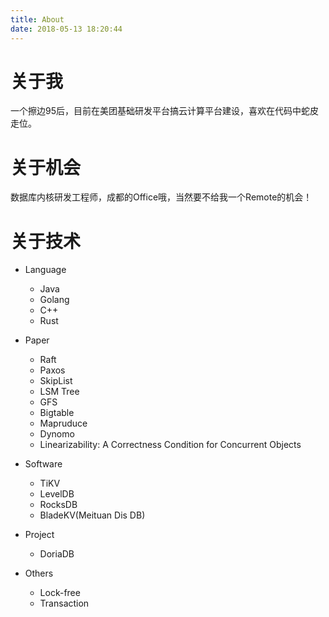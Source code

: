 ```yaml
---
title: About
date: 2018-05-13 18:20:44
---
```


# 关于我

一个擦边95后，目前在美团基础研发平台搞云计算平台建设，喜欢在代码中蛇皮走位。

# 关于机会

数据库内核研发工程师，成都的Office哦，当然要不给我一个Remote的机会！

# 关于技术

* Language
  * Java 
  * Golang
  * C++
  * Rust

* Paper 
  * Raft 
  * Paxos
  * SkipList
  * LSM Tree
  * GFS 
  * Bigtable
  * Mapruduce
  * Dynomo
  * Linearizability: A Correctness Condition for Concurrent Objects

* Software
  * TiKV
  * LevelDB
  * RocksDB
  * BladeKV(Meituan Dis DB)

* Project
  * DoriaDB

* Others
  * Lock-free 
  * Transaction
